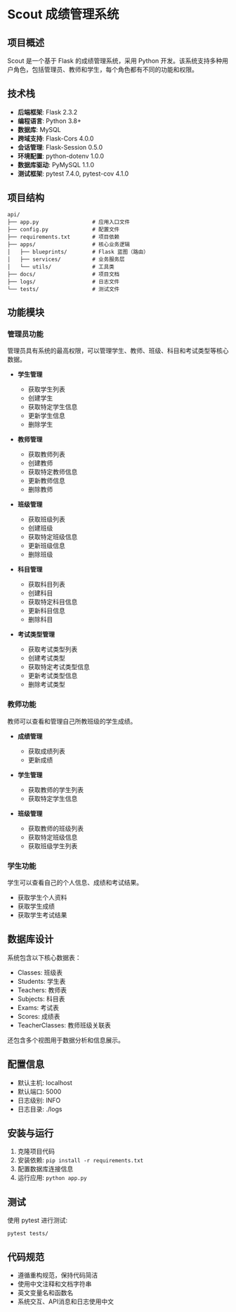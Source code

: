 # Scout 成绩管理系统

## 项目概述

Scout 是一个基于 Flask 的成绩管理系统，采用 Python 开发。该系统支持多种用户角色，包括管理员、教师和学生，每个角色都有不同的功能和权限。

## 技术栈

- **后端框架**: Flask 2.3.2
- **编程语言**: Python 3.8+
- **数据库**: MySQL
- **跨域支持**: Flask-Cors 4.0.0
- **会话管理**: Flask-Session 0.5.0
- **环境配置**: python-dotenv 1.0.0
- **数据库驱动**: PyMySQL 1.1.0
- **测试框架**: pytest 7.4.0, pytest-cov 4.1.0

## 项目结构

```
api/
├── app.py                 # 应用入口文件
├── config.py              # 配置文件
├── requirements.txt       # 项目依赖
├── apps/                  # 核心业务逻辑
│   ├── blueprints/        # Flask 蓝图（路由）
│   ├── services/          # 业务服务层
│   └── utils/             # 工具类
├── docs/                  # 项目文档
├── logs/                  # 日志文件
└── tests/                 # 测试文件
```

## 功能模块

### 管理员功能

管理员具有系统的最高权限，可以管理学生、教师、班级、科目和考试类型等核心数据。

- **学生管理**
  - 获取学生列表
  - 创建学生
  - 获取特定学生信息
  - 更新学生信息
  - 删除学生
  
- **教师管理**
  - 获取教师列表
  - 创建教师
  - 获取特定教师信息
  - 更新教师信息
  - 删除教师
  
- **班级管理**
  - 获取班级列表
  - 创建班级
  - 获取特定班级信息
  - 更新班级信息
  - 删除班级
  
- **科目管理**
  - 获取科目列表
  - 创建科目
  - 获取特定科目信息
  - 更新科目信息
  - 删除科目
  
- **考试类型管理**
  - 获取考试类型列表
  - 创建考试类型
  - 获取特定考试类型信息
  - 更新考试类型信息
  - 删除考试类型

### 教师功能

教师可以查看和管理自己所教班级的学生成绩。

- **成绩管理**
  - 获取成绩列表
  - 更新成绩
  
- **学生管理**
  - 获取教师的学生列表
  - 获取特定学生信息
  
- **班级管理**
  - 获取教师的班级列表
  - 获取特定班级信息
  - 获取班级学生列表

### 学生功能

学生可以查看自己的个人信息、成绩和考试结果。

- 获取学生个人资料
- 获取学生成绩
- 获取学生考试结果

## 数据库设计

系统包含以下核心数据表：

- Classes: 班级表
- Students: 学生表
- Teachers: 教师表
- Subjects: 科目表
- Exams: 考试表
- Scores: 成绩表
- TeacherClasses: 教师班级关联表

还包含多个视图用于数据分析和信息展示。

## 配置信息

- 默认主机: localhost
- 默认端口: 5000
- 日志级别: INFO
- 日志目录: ./logs

## 安装与运行

1. 克隆项目代码
2. 安装依赖: `pip install -r requirements.txt`
3. 配置数据库连接信息
4. 运行应用: `python app.py`

## 测试

使用 pytest 进行测试:
```
pytest tests/
```

## 代码规范

- 遵循重构规范，保持代码简洁
- 使用中文注释和文档字符串
- 英文变量名和函数名
- 系统交互、API消息和日志使用中文